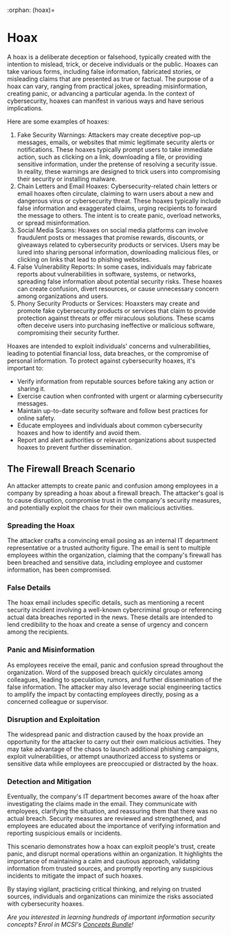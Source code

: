 :orphan:
(hoax)=

# Hoax


A hoax is a deliberate deception or falsehood, typically created with the intention to mislead, trick, or deceive individuals or the public. Hoaxes can take various forms, including false information, fabricated stories, or misleading claims that are presented as true or factual. The purpose of a hoax can vary, ranging from practical jokes, spreading misinformation, creating panic, or advancing a particular agenda. In the context of cybersecurity, hoaxes can manifest in various ways and have serious implications.

Here are some examples of hoaxes:

1.	Fake Security Warnings: Attackers may create deceptive pop-up messages, emails, or websites that mimic legitimate security alerts or notifications. These hoaxes typically prompt users to take immediate action, such as clicking on a link, downloading a file, or providing sensitive information, under the pretense of resolving a security issue. In reality, these warnings are designed to trick users into compromising their security or installing malware.
2.	Chain Letters and Email Hoaxes: Cybersecurity-related chain letters or email hoaxes often circulate, claiming to warn users about a new and dangerous virus or cybersecurity threat. These hoaxes typically include false information and exaggerated claims, urging recipients to forward the message to others. The intent is to create panic, overload networks, or spread misinformation.
3.	Social Media Scams: Hoaxes on social media platforms can involve fraudulent posts or messages that promise rewards, discounts, or giveaways related to cybersecurity products or services. Users may be lured into sharing personal information, downloading malicious files, or clicking on links that lead to phishing websites.
4.	False Vulnerability Reports: In some cases, individuals may fabricate reports about vulnerabilities in software, systems, or networks, spreading false information about potential security risks. These hoaxes can create confusion, divert resources, or cause unnecessary concern among organizations and users.
5.	Phony Security Products or Services: Hoaxsters may create and promote fake cybersecurity products or services that claim to provide protection against threats or offer miraculous solutions. These scams often deceive users into purchasing ineffective or malicious software, compromising their security further.

Hoaxes are intended to exploit individuals' concerns and vulnerabilities, leading to potential financial loss, data breaches, or the compromise of personal information. 
To protect against cybersecurity hoaxes, it's important to:

* Verify information from reputable sources before taking any action or sharing it.
* Exercise caution when confronted with urgent or alarming cybersecurity messages.
* Maintain up-to-date security software and follow best practices for online safety.
* Educate employees and individuals about common cybersecurity hoaxes and how to identify and avoid them.
* Report and alert authorities or relevant organizations about suspected hoaxes to prevent further dissemination.

## The Firewall Breach Scenario

An attacker attempts to create panic and confusion among employees in a company by spreading a hoax about a firewall breach. The attacker's goal is to cause disruption, compromise trust in the company's security measures, and potentially exploit the chaos for their own malicious activities.

### Spreading the Hoax
The attacker crafts a convincing email posing as an internal IT department representative or a trusted authority figure. The email is sent to multiple employees within the organization, claiming that the company's firewall has been breached and sensitive data, including employee and customer information, has been compromised.

### False Details
The hoax email includes specific details, such as mentioning a recent security incident involving a well-known cybercriminal group or referencing actual data breaches reported in the news. These details are intended to lend credibility to the hoax and create a sense of urgency and concern among the recipients.

### Panic and Misinformation

As employees receive the email, panic and confusion spread throughout the organization. Word of the supposed breach quickly circulates among colleagues, leading to speculation, rumors, and further dissemination of the false information. The attacker may also leverage social engineering tactics to amplify the impact by contacting employees directly, posing as a concerned colleague or supervisor.

### Disruption and Exploitation

The widespread panic and distraction caused by the hoax provide an opportunity for the attacker to carry out their own malicious activities. They may take advantage of the chaos to launch additional phishing campaigns, exploit vulnerabilities, or attempt unauthorized access to systems or sensitive data while employees are preoccupied or distracted by the hoax.

### Detection and Mitigation 

Eventually, the company's IT department becomes aware of the hoax after investigating the claims made in the email. They communicate with employees, clarifying the situation, and reassuring them that there was no actual breach. Security measures are reviewed and strengthened, and employees are educated about the importance of verifying information and reporting suspicious emails or incidents.

This scenario demonstrates how a hoax can exploit people's trust, create panic, and disrupt normal operations within an organization. It highlights the importance of maintaining a calm and cautious approach, validating information from trusted sources, and promptly reporting any suspicious incidents to mitigate the impact of such hoaxes.

By staying vigilant, practicing critical thinking, and relying on trusted sources, individuals and organizations can minimize the risks associated with cybersecurity hoaxes.

*Are you interested in learning hundreds of important information security concepts? Enrol in MCSI's [Concepts Bundle](https://www.mosse-institute.com/cyber-security-concepts-specialist-bundle.html)!*